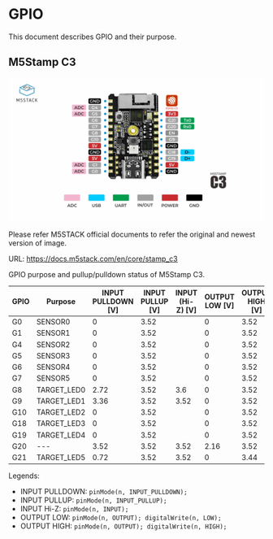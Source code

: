 
# GPIO

This document describes GPIO and their purpose.


## M5Stamp C3

![M5Stamp C3 pinmap](m5_stamp_c3_09.png)

Please refer M5STACK official documents to refer the original and newest version of image.

URL: https://docs.m5stack.com/en/core/stamp_c3

GPIO purpose and pullup/pulldown status of M5Stamp C3.

| GPIO | Purpose | INPUT PULLDOWN [V] | INPUT PULLUP [V] | INPUT (Hi-Z) [V] | OUTPUT LOW [V] | OUTPUT HIGH [V] |
|--|--|--|--|--|--|--|
| G0  | SENSOR0     | 0    | 3.52 |      | 0    | 3.52 |
| G1  | SENSOR1     | 0    | 3.52 |      | 0    | 3.52 |
| G4  | SENSOR2     | 0    | 3.52 |      | 0    | 3.52 |
| G5  | SENSOR3     | 0    | 3.52 |      | 0    | 3.52 |
| G6  | SENSOR4     | 0    | 3.52 |      | 0    | 3.52 |
| G7  | SENSOR5     | 0    | 3.52 |      | 0    | 3.52 |
| G8  | TARGET_LED0 | 2.72 | 3.52 | 3.6  | 0    | 3.52 |
| G9  | TARGET_LED1 | 3.36 | 3.52 | 3.52 | 0    | 3.52 |
| G10 | TARGET_LED2 | 0    | 3.52 |      | 0    | 3.52 |
| G18 | TARGET_LED3 | 0    | 3.52 |      | 0    | 3.52 |
| G19 | TARGET_LED4 | 0    | 3.52 |      | 0    | 3.52 |
| G20 | ---         | 3.52 | 3.52 | 3.52 | 2.16 | 3.52 |
| G21 | TARGET_LED5 | 0.72 | 3.52 | 3.52 | 0    | 3.44 |

Legends:

* INPUT PULLDOWN: `pinMode(n, INPUT_PULLDOWN);`
* INPUT PULLUP:   `pinMode(n, INPUT_PULLUP);`
* INPUT Hi-Z:     `pinMode(n, INPUT);`
* OUTPUT LOW:     `pinMode(n, OUTPUT); digitalWrite(n, LOW);`
* OUTPUT HIGH:    `pinMode(n, OUTPUT); digitalWrite(n, HIGH);`

